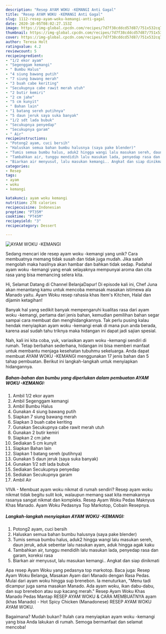 ```yaml
---
description: "Resep AYAM WOKU -KEMANGI Anti Gagal"
title: "Resep AYAM WOKU -KEMANGI Anti Gagal"
slug: 1112-resep-ayam-woku-kemangi-anti-gagal
date: 2020-10-05T08:02:27.153Z
image: https://img-global.cpcdn.com/recipes/7d7f38cddcd57d87/751x532cq70/ayam-woku-kemangi-foto-resep-utama.jpg
thumbnail: https://img-global.cpcdn.com/recipes/7d7f38cddcd57d87/751x532cq70/ayam-woku-kemangi-foto-resep-utama.jpg
cover: https://img-global.cpcdn.com/recipes/7d7f38cddcd57d87/751x532cq70/ayam-woku-kemangi-foto-resep-utama.jpg
author: Teresa Holt
ratingvalue: 4.2
reviewcount: 5
recipeingredient:
- "1/2 ekor ayam"
- "Segenggam kemangi"
- " Bumbu Halus"
- "4 siung bawang putih"
- "7 siung bawang merah"
- "3 buah cabe keriting"
- "Secukupnya cabe rawit merah utuh"
- "2 butir kemiri"
- "2 cm jahe"
- "5 cm kunyit"
- " Bahan lain"
- "1 batang sereh putihnya"
- "5 daun jeruk saya suka banyak"
- "1/2 sdt lada bubuk"
- "Secukupnya penyedap"
- "Secukupnya garam"
- " Air"
recipeinstructions:
- "Potong2 ayam, cuci bersih"
- "Haluskan semua bahan bumbu halusnya (saya pake blender)"
- "Tumis semua bumbu halus, aduk2 hingga wangi lalu masukan sereh, daun jeruk, aduk sebentar lalu nasukan ayam, aduk hingga agak kaku"
- "Tambahkan air, tunggu mendidih lalu masukan lada, penyedap rasa dan garam, koreksi rasa"
- "Biarkan air menyusut, lalu masukan kemangi.. Angkat dan siap dinikmati"
categories:
- Resep
tags:
- ayam
- woku
- kemangi

katakunci: ayam woku kemangi 
nutrition: 278 calories
recipecuisine: Indonesian
preptime: "PT35M"
cooktime: "PT45M"
recipeyield: "3"
recipecategory: Dessert

---
```



![AYAM WOKU -KEMANGI](https://img-global.cpcdn.com/recipes/7d7f38cddcd57d87/751x532cq70/ayam-woku-kemangi-foto-resep-utama.jpg)

Sedang mencari ide resep ayam woku -kemangi yang unik? Cara membuatnya memang tidak susah dan tidak juga mudah. Jika salah mengolah maka hasilnya akan hambar dan bahkan tidak sedap. Padahal ayam woku -kemangi yang enak selayaknya mempunyai aroma dan cita rasa yang bisa memancing selera kita.

Hi, Selamat Datang di Channel BelanjaDapur! Di episode kali ini, Chef Juna akan menantang kamu untuk mencoba memasak masakan istimewa ala Manado yaitu. Ayam Woku resep rahasia khas Item&#39;s Kitchen, Halal dan dijamin ketagihan!

Banyak hal yang sedikit banyak mempengaruhi kualitas rasa dari ayam woku -kemangi, pertama dari jenis bahan, kemudian pemilihan bahan segar sampai cara membuat dan menghidangkannya. Tak perlu pusing kalau hendak menyiapkan ayam woku -kemangi enak di mana pun anda berada, karena asal sudah tahu triknya maka hidangan ini dapat jadi sajian spesial.


Nah, kali ini kita coba, yuk, variasikan ayam woku -kemangi sendiri di rumah. Tetap berbahan sederhana, hidangan ini bisa memberi manfaat untuk membantu menjaga kesehatan tubuhmu sekeluarga. Anda dapat membuat AYAM WOKU -KEMANGI menggunakan 17 jenis bahan dan 5 tahap pembuatan. Berikut ini langkah-langkah untuk menyiapkan hidangannya.

<!--inarticleads1-->

##### Bahan-bahan dan bumbu yang diperlukan dalam pembuatan AYAM WOKU -KEMANGI:

1. Ambil 1/2 ekor ayam
1. Ambil Segenggam kemangi
1. Ambil  Bumbu Halus
1. Gunakan 4 siung bawang putih
1. Siapkan 7 siung bawang merah
1. Siapkan 3 buah cabe keriting
1. Gunakan Secukupnya cabe rawit merah utuh
1. Gunakan 2 butir kemiri
1. Siapkan 2 cm jahe
1. Sediakan 5 cm kunyit
1. Siapkan  Bahan lain
1. Siapkan 1 batang sereh (putihnya)
1. Gunakan 5 daun jeruk (saya suka banyak)
1. Gunakan 1/2 sdt lada bubuk
1. Sediakan Secukupnya penyedap
1. Sediakan Secukupnya garam
1. Ambil  Air


VIVA - Membuat ayam woku nikmat di rumah sendiri? Resep ayam woku nikmat tidak begitu sulit kok, walaupun memang saat kita memakannya rasanya sangat nikmat dan kompleks. Resep Ayam Woku Pedas Maknyus Khas Manado. Ayam Woku Pedasnya Top Markotop, Cobain Resepnya. 

<!--inarticleads2-->

##### Langkah-langkah menyiapkan AYAM WOKU -KEMANGI:

1. Potong2 ayam, cuci bersih
1. Haluskan semua bahan bumbu halusnya (saya pake blender)
1. Tumis semua bumbu halus, aduk2 hingga wangi lalu masukan sereh, daun jeruk, aduk sebentar lalu nasukan ayam, aduk hingga agak kaku
1. Tambahkan air, tunggu mendidih lalu masukan lada, penyedap rasa dan garam, koreksi rasa
1. Biarkan air menyusut, lalu masukan kemangi.. Angkat dan siap dinikmati


Apa resep Ayam Woku yang pedasnya top markotop. Baca juga: Resep Ayam Woku Belanga, Masakan Ayam dari Manado dengan Rasa Pedas. Mulai dari ayam woku hingga sup brenebon. Ia menuturkan, &#34;Menu tadi dicampur juga sama masakan Manado. Ada ayam woku, ikan dabu-dabu, dan sup brenebon atau sup kacang merah.&#34; Resep Ayam Woku Khas Manado Pedas Mantap RESEP AYAM WOKU &amp; CARA MEMBUATNYA ayam (khas Manado) - Hot Spicy Chicken (Manadonese) RESEP AYAM WOKU AYAM WOKU. 

Bagaimana? Mudah bukan? Itulah cara menyiapkan ayam woku -kemangi yang bisa Anda lakukan di rumah. Semoga bermanfaat dan selamat mencoba!

